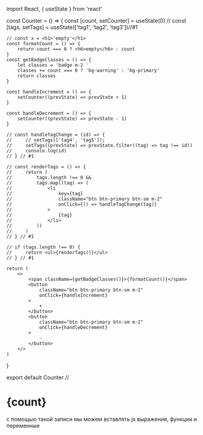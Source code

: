 import React, { useState } from 'react'

const Counter = () => {
    const [count, setCounter] = useState(0)
    // const [tags, setTags] = useState(['tag1', 'tag2', 'tag3'])//#1

    // const x = <h1>'empty'</h1>
    const formatCount = () => {
        return count === 0 ? <h6>empty</h6> : count
    }
    const getBadgeClasses = () => {
        let classes = 'badge m-2 '
        classes += count === 0 ? 'bg-warning' : 'bg-primary'
        return classes
    }

    const handleIncrement = () => {
        setCounter((prevState) => prevState + 1)
    }

    const handleDecrement = () => {
        setCounter((prevState) => prevState - 1)
    }

    // const handleTagChange = (id) => {
    //     // setTags(['tag4', 'tag5']);
    //     setTags((prevState) => prevState.filter((tag) => tag !== id))
    //     console.log(id)
    // } // #1

    // const renderTags = () => {
    //     return (
    //         tags.length !== 0 &&
    //         tags.map((tag) => (
    //             <li
    //                 key={tag}
    //                 className="btn btn-primary btn-sm m-2"
    //                 onClick={() => handleTagChange(tag)}
    //             >
    //                 {tag}
    //             </li>
    //         ))
    //     )
    // } // #1

    // if (tags.length !== 0) {
    //     return <ul>{renderTags()}</ul>
    // } // #1

    return (
        <>
            <span className={getBadgeClasses()}>{formatCount()}</span>
            <button
                className="btn btn-primary btn-sm m-2"
                onClick={handleIncrement}
            >
                +
            </button>
            <button
                className="btn btn-primary btn-sm m-2"
                onClick={handleDecrement}
            >
                -
            </button>
        </>
    )
}

export default Counter
// <h1>{count}</h1> с помощью такой записи мы можем вставлять js выражения, функции и переменные